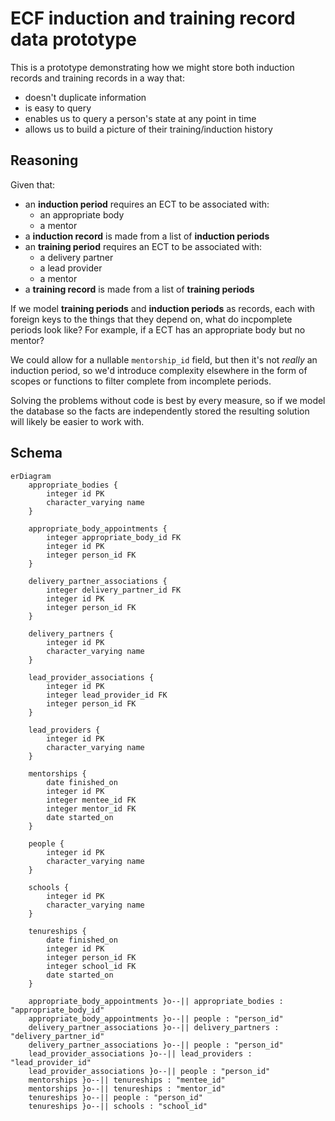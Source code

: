 # ECF induction and training record data prototype

This is a prototype demonstrating how we might store both induction records and training records in a way that:

* doesn't duplicate information
* is easy to query
* enables us to query a person's state at any point in time
* allows us to build a picture of their training/induction history

## Reasoning

Given that:
  * an **induction period** requires an ECT to be associated with:
    - an appropriate body
    - a mentor
  * a **induction record** is made from a list of **induction periods**
  * an **training period** requires an ECT to be associated with:
    - a delivery partner
    - a lead provider
    - a mentor
  * a **training record** is made from a list of **training periods**

If we model **training periods** and **induction periods** as records, each
with foreign keys to the things that they depend on, what do incpomplete
periods look like? For example, if a ECT has an appropriate body but no mentor?

We could allow for a nullable `mentorship_id` field, but then it's not _really_
an induction period, so we'd introduce complexity elsewhere in the form of
scopes or functions to filter complete from incomplete periods.

Solving the problems without code is best by every measure, so if we model the
database so the facts are independently stored the resulting solution will
likely be easier to work with.

## Schema

```mermaid
erDiagram
    appropriate_bodies {
        integer id PK
        character_varying name
    }

    appropriate_body_appointments {
        integer appropriate_body_id FK
        integer id PK
        integer person_id FK
    }

    delivery_partner_associations {
        integer delivery_partner_id FK
        integer id PK
        integer person_id FK
    }

    delivery_partners {
        integer id PK
        character_varying name
    }

    lead_provider_associations {
        integer id PK
        integer lead_provider_id FK
        integer person_id FK
    }

    lead_providers {
        integer id PK
        character_varying name
    }

    mentorships {
        date finished_on
        integer id PK
        integer mentee_id FK
        integer mentor_id FK
        date started_on
    }

    people {
        integer id PK
        character_varying name
    }

    schools {
        integer id PK
        character_varying name
    }

    tenureships {
        date finished_on
        integer id PK
        integer person_id FK
        integer school_id FK
        date started_on
    }

    appropriate_body_appointments }o--|| appropriate_bodies : "appropriate_body_id"
    appropriate_body_appointments }o--|| people : "person_id"
    delivery_partner_associations }o--|| delivery_partners : "delivery_partner_id"
    delivery_partner_associations }o--|| people : "person_id"
    lead_provider_associations }o--|| lead_providers : "lead_provider_id"
    lead_provider_associations }o--|| people : "person_id"
    mentorships }o--|| tenureships : "mentee_id"
    mentorships }o--|| tenureships : "mentor_id"
    tenureships }o--|| people : "person_id"
    tenureships }o--|| schools : "school_id"
```
